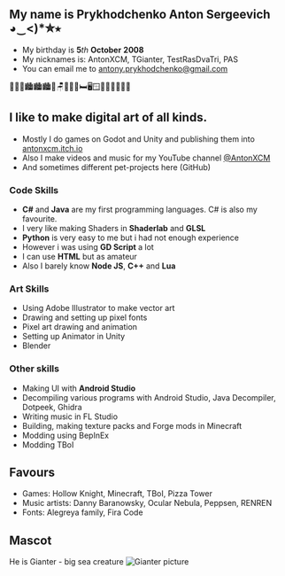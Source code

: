 ## My name is Prykhodchenko Anton Sergeevich ◕‿<)*✮⭒
- My birthday is **5**_th_ **October** **2008** 
- My nicknames is: AntonXCM, TGianter, TestRasDvaTri, PAS 
- You can email me to [antony.prykhodchenko@gmail.com](mailto:antony.prykhodchenko@gmail.com)

🌇🌇🌇🏙️🏙️🏙️🧱🪑🎂🚽🚪🛏️🖥️🪟🌆🌆🌆🌃🌃🌃
## I like to make digital art of all kinds. 
- Mostly I do games on Godot and Unity and publishing them into [antonxcm.itch.io](https://antonxcm.itch.io)
- Also I make videos and music for my YouTube channel [@AntonXCM](https://YouTube.com/@AntonXCM)
- And sometimes different pet-projects here (GitHub) 
### Code Skills
- **C#** and **Java** are my first programming languages. C# is also my favourite.
- I very like making Shaders in **Shaderlab** and **GLSL**
- **Python** is very easy to me but i had not enough experience
- However i was using **GD Script** a lot
- I can use **HTML** but as amateur
- Also I barely know **Node JS**, **C++** and **Lua**
### Art Skills
- Using Adobe Illustrator to make vector art
- Drawing and setting up pixel fonts
- Pixel art drawing and animation
- Setting up Animator in Unity
- Blender
### Other skills
- Making UI with **Android Studio**
- Decompiling various programs with Android Studio, Java Decompiler, Dotpeek, Ghidra
- Writing music in FL Studio
- Building, making texture packs and Forge mods in Minecraft
- Modding using BepInEx
- Modding TBoI
## Favours
- Games: Hollow Knight, Minecraft, TBoI, Pizza Tower
- Music artists: Danny Baranowsky, Ocular Nebula, Peppsen, RENREN
- Fonts: Alegreya family, Fira Code
## Mascot
He is Gianter - big sea creature
![Gianter picture](https://github.com/AntonXCM/gianter-pictures/blob/main/gianter.gif&raw=true)